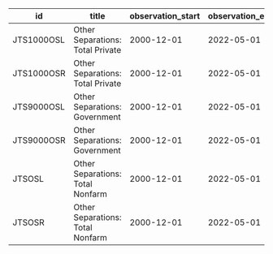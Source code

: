 | id         | title                            | observation_start   | observation_end   |
|------------|----------------------------------|---------------------|-------------------|
| JTS1000OSL | Other Separations: Total Private | 2000-12-01          | 2022-05-01        |
| JTS1000OSR | Other Separations: Total Private | 2000-12-01          | 2022-05-01        |
| JTS9000OSL | Other Separations: Government    | 2000-12-01          | 2022-05-01        |
| JTS9000OSR | Other Separations: Government    | 2000-12-01          | 2022-05-01        |
| JTSOSL     | Other Separations: Total Nonfarm | 2000-12-01          | 2022-05-01        |
| JTSOSR     | Other Separations: Total Nonfarm | 2000-12-01          | 2022-05-01        |
